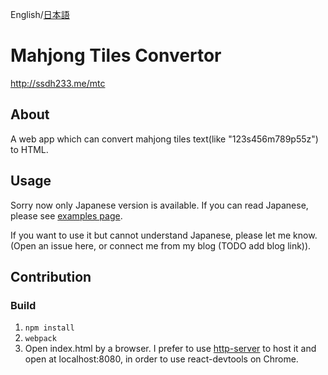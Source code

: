 English/[日本語](README.jp.md)

# Mahjong Tiles Convertor

http://ssdh233.me/mtc

## About
A web app which can convert mahjong tiles text(like "123s456m789p55z") to HTML. 

## Usage
Sorry now only Japanese version is available. If you can read Japanese, please see [examples page](http://ssdh233.me/mtc/#/examples).

If you want to use it but cannot understand Japanese, please let me know. (Open an issue here, or connect me from my blog (TODO add blog link)).

## Contribution

### Build
1. `npm install`
2. `webpack`
3. Open index.html by a browser. I prefer to use [http-server](https://www.npmjs.com/package/http-server) to host it and open at localhost:8080, in order to use react-devtools on Chrome.

